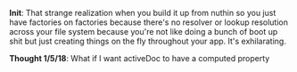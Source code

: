 **Init**: That strange realization when you build it up from nuthin so you just have factories on factories because there's no resolver or lookup resolution across your file system because you're not like doing a bunch of boot up shit but just creating things on the fly throughout your app. It's exhilarating. 

**Thought 1/5/18**: What if I want activeDoc to have a computed property


